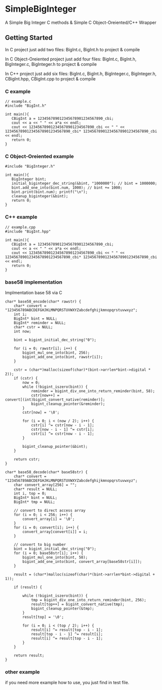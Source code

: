 # SimpleBigInteger

A Simple Big Integer C methods & Simple C Object-Oreiented/C++ Wrapper

## Getting Started
In C project just add two files: BigInt.c, BigInt.h to project & compile

In C Object-Oreiented project just add four files: BigInt.c, BigInt.h, BigInteger.c, BigInteger.h to project & compile

In C++ project just add six files: BigInt.c, BigInt.h, BigInteger.c, BigInteger.h, CBigInt.hpp, CBigInt.cpp to project & compile

### C example
```
// example.c
#include "BigInt.h"

int main(){
   CBigInt a = 123456789012345678901234567890_cbi;
   cout << a << " " << a*a << endl;
   cout << 123456789012345678901234567890_cbi << " " << 123456789012345678901234567890_cbi* 123456789012345678901234567890_cbi << endl;
   return 0;
}
```

### C Object-Oreiented example
```
#include "BigInteger.h"

int main(){
   BigInteger bint;
   initial_biginteger_dec_string(&bint, "1000000"); // bint = 1000000;
   bint.add_one_into(bint.num, 1000); // bint += 1000;
   bint.print(bint.num); printf("\n");
   cleanup_biginteger(&bint);
   return 0;
}
```

### C++ example
```
// example.cpp
#include "BigInt.hpp"

int main(){
   CBigInt a = 123456789012345678901234567890_cbi;
   cout << a << " " << a*a << endl;
   cout << 123456789012345678901234567890_cbi << " " << 123456789012345678901234567890_cbi* 123456789012345678901234567890_cbi << endl;
   return 0;
}
```

### base58 implementation

Implmentation base 58 via C

```
char* base58_encode(char* rawstr) {
	char* convert = "123456789ABCDEFGHJKLMNPQRSTUVWXYZabcdefghijkmnopqrstuvwxyz";
	int i;
	BigInt* bint = NULL;
	BigInt* reminder = NULL;
	char* cstr = NULL;
	int now;

	bint = bigint_initial_dec_string("0");

	for (i = 0; rawstr[i]; i++) {
		bigint_mul_one_into(bint, 256);
		bigint_add_one_into(bint, rawstr[i]);
	}

	cstr = (char*)malloc(sizeof(char)*(bint->arrlen*bint->digital * 2));
	if (cstr) {
		now = 0;
		while (!bigint_iszero(bint)) {
			reminder = bigint_div_one_into_return_reminder(bint, 58);
			cstr[now++] = convert[(int)bigint_convert_native(reminder)];
			bigint_cleanup_pointer(&reminder);
		}
		cstr[now] = '\0';

		for (i = 0; i < (now / 2); i++) {
			cstr[i] ^= cstr[now - i - 1];
			cstr[now - i - 1] ^= cstr[i];
			cstr[i] ^= cstr[now - i - 1];
		}

		bigint_cleanup_pointer(&bint);
	}

	return cstr;
}

char* base58_decode(char* base58str) {
	char* convert = "123456789ABCDEFGHJKLMNPQRSTUVWXYZabcdefghijkmnopqrstuvwxyz";
	char convert_array[256] = "";
	char* result = NULL;
	int i, top = 0;
	BigInt* bint = NULL;
	BigInt* tmp = NULL;

	// convert to direct access array
	for (i = 0; i < 256; i++) {
		convert_array[i] = '\0';
	}
	for (i = 0; convert[i]; i++) {
		convert_array[convert[i]] = i;
	}

	// convert to big number
	bint = bigint_initial_dec_string("0");
	for (i = 0; base58str[i]; i++) {
		bigint_mul_one_into(bint, 58);
		bigint_add_one_into(bint, convert_array[base58str[i]]);
	}

	result = (char*)malloc(sizeof(char)*(bint->arrlen*bint->digital + 1));

	if (result) {

		while (!bigint_iszero(bint)) {
			tmp = bigint_div_one_into_return_reminder(bint, 256);
			result[top++] = bigint_convert_native(tmp);
			bigint_cleanup_pointer(&tmp);
		}
		result[top] = '\0';

		for (i = 0; i < (top / 2); i++) {
			result[i] ^= result[top - i - 1];
			result[top - i - 1] ^= result[i];
			result[i] ^= result[top - i - 1];
		}
	}

	return result;
}
```

### other example

if you need more example how to use,
you just find in test file.

